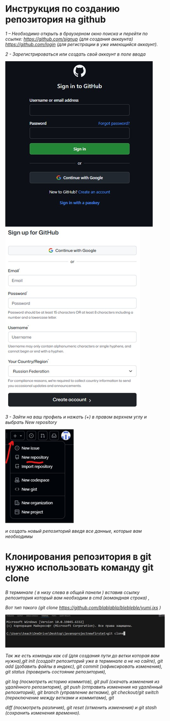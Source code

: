 # Инструкция по созданию репозитория на github

*1 – Необходимо открыть в браузерном окно поиска и перейти по ссылке: https://github.com/signup (для создания аккаунта) https://github.com/login (для регистрации в уже имеющийся аккаунт).*

*2 - Зарегистрироваться или создать свой аккаунт в поле ввода*

![](https://github.com/fwefwal/htotototo/blob/main/kartinka1.jpg)
![](https://github.com/fwefwal/htotototo/blob/main/kartinka2.jpg)

*3 - Зайти на ваш профиль и нажать (+) в правом верхнем углу и выбрать New repository*

![](https://github.com/fwefwal/htotototo/blob/main/kartinka3.jpg)

*и создать новый репозиторий введя все данные, которые вам необходимы*
 

# Клонирования репозитория в git нужно использовать команду git clone

*В терминале ( в низу слева в общей панели ) вставив ссылку репозитория который вам необходим в cmd (командная строка) ,*

*Вот тип такого (git clone https://github.com/blablabla/blebleble/yumi.jxs )*

![](https://github.com/fwefwal/htotototo/blob/main/kartinka4.jpg)

*Так же есть команды как cd (для создания пути до ветки которая вам нужна),git init (создаёт репозиторий уже в терминале а не на сайте), git add (добавить файлы в индекс), git commit (зафиксировать изменения), git status (проверить состояние репозитория),*

*git log (посмотреть историю коммитов), git pull (скачать изменения из удалённого репозитория), git push (отправить изменения на удалённый репозиторий), git branch (управление ветками), git checkout/git switch (переключение между ветками и коммитами), git* 

*diff (посмотреть различия), git reset (отменить изменения) и git stash (сохранить изменения временно).*
